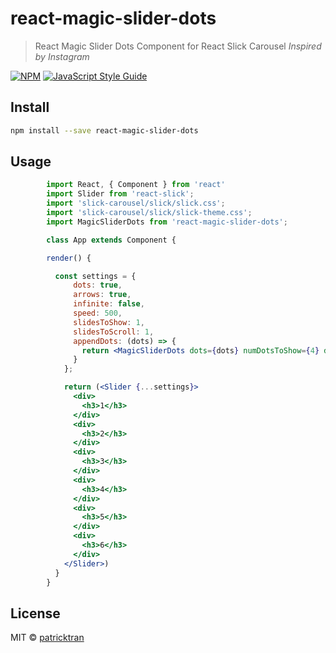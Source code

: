 # react-magic-slider-dots

> React Magic Slider Dots Component for React Slick Carousel
*Inspired by Instagram*

[![NPM](https://img.shields.io/npm/v/react-magic-slider-dots.svg)](https://www.npmjs.com/package/react-magic-slider-dots) [![JavaScript Style Guide](https://img.shields.io/badge/code_style-standard-brightgreen.svg)](https://standardjs.com)

## Install

```bash
npm install --save react-magic-slider-dots
```

## Usage

```jsx
        import React, { Component } from 'react'
        import Slider from 'react-slick';
        import 'slick-carousel/slick/slick.css'; 
        import 'slick-carousel/slick/slick-theme.css';
        import MagicSliderDots from 'react-magic-slider-dots';

        class App extends Component {

        render() {

          const settings = {
              dots: true,
              arrows: true,
              infinite: false,
              speed: 500,
              slidesToShow: 1,
              slidesToScroll: 1,
              appendDots: (dots) => {
                return <MagicSliderDots dots={dots} numDotsToShow={4} dotWidth={30} />
              }
            };

            return (<Slider {...settings}>
              <div>
                <h3>1</h3>
              </div>
              <div>
                <h3>2</h3>
              </div>
              <div>
                <h3>3</h3>
              </div>
              <div>
                <h3>4</h3>
              </div>
              <div>
                <h3>5</h3>
              </div>
              <div>
                <h3>6</h3>
              </div>
            </Slider>) 
          }
        }
```

## License

MIT © [patricktran](https://github.com/patricktran)
